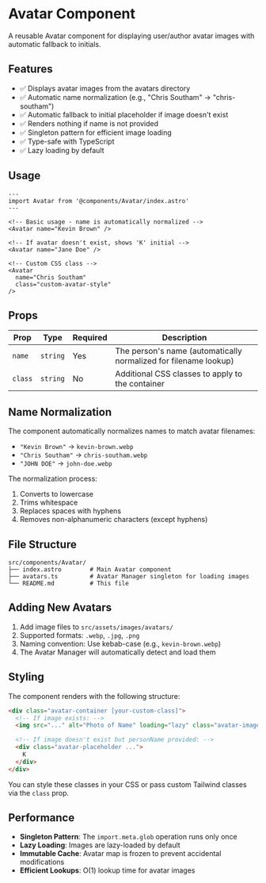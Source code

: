 # Avatar Component

A reusable Avatar component for displaying user/author avatar images with automatic fallback to initials.

## Features

- ✅ Displays avatar images from the avatars directory
- ✅ Automatic name normalization (e.g., "Chris Southam" → "chris-southam")
- ✅ Automatic fallback to initial placeholder if image doesn't exist
- ✅ Renders nothing if name is not provided
- ✅ Singleton pattern for efficient image loading
- ✅ Type-safe with TypeScript
- ✅ Lazy loading by default

## Usage

```astro
---
import Avatar from '@components/Avatar/index.astro'
---

<!-- Basic usage - name is automatically normalized -->
<Avatar name="Kevin Brown" />

<!-- If avatar doesn't exist, shows 'K' initial -->
<Avatar name="Jane Doe" />

<!-- Custom CSS class -->
<Avatar
  name="Chris Southam"
  class="custom-avatar-style"
/>
```

## Props

| Prop    | Type     | Required | Description                                                      |
|---------|----------|----------|------------------------------------------------------------------|
| `name`  | `string` | Yes      | The person's name (automatically normalized for filename lookup) |
| `class` | `string` | No       | Additional CSS classes to apply to the container                 |

## Name Normalization

The component automatically normalizes names to match avatar filenames:

- `"Kevin Brown"` → `kevin-brown.webp`
- `"Chris Southam"` → `chris-southam.webp`
- `"JOHN DOE"` → `john-doe.webp`

The normalization process:

1. Converts to lowercase
2. Trims whitespace
3. Replaces spaces with hyphens
4. Removes non-alphanumeric characters (except hyphens)

## File Structure

```text
src/components/Avatar/
├── index.astro        # Main Avatar component
├── avatars.ts         # Avatar Manager singleton for loading images
└── README.md          # This file
```

## Adding New Avatars

1. Add image files to `src/assets/images/avatars/`
2. Supported formats: `.webp`, `.jpg`, `.png`
3. Naming convention: Use kebab-case (e.g., `kevin-brown.webp`)
4. The Avatar Manager will automatically detect and load them

## Styling

The component renders with the following structure:

```html
<div class="avatar-container [your-custom-class]">
  <!-- If image exists: -->
  <img src="..." alt="Photo of Name" loading="lazy" class="avatar-image" />

  <!-- If image doesn't exist but personName provided: -->
  <div class="avatar-placeholder ...">
    K
  </div>
</div>
```

You can style these classes in your CSS or pass custom Tailwind classes via the `class` prop.

## Performance

- **Singleton Pattern**: The `import.meta.glob` operation runs only once
- **Lazy Loading**: Images are lazy-loaded by default
- **Immutable Cache**: Avatar map is frozen to prevent accidental modifications
- **Efficient Lookups**: O(1) lookup time for avatar images
